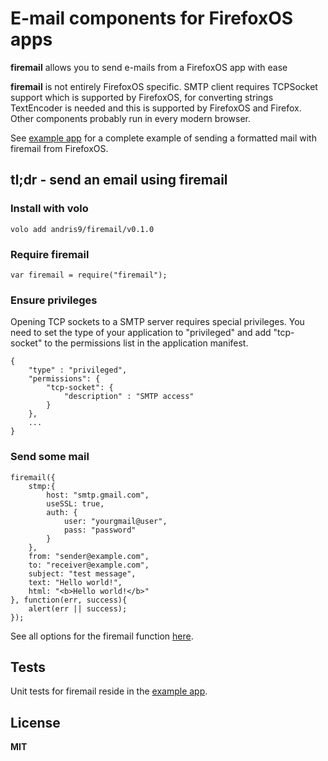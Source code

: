 # E-mail components for FirefoxOS apps

**firemail** allows you to send e-mails from a FirefoxOS app with ease

**firemail** is not entirely FirefoxOS specific. SMTP client requires TCPSocket support which is supported by FirefoxOS, for converting strings TextEncoder is needed and this is supported by FirefoxOS and Firefox. Other components probably run in every modern browser.

See [example app](https://github.com/Kreata/firemail-example) for a complete example of sending a formatted mail with firemail from FirefoxOS.

## tl;dr - send an email using firemail

### Install with volo

    volo add andris9/firemail/v0.1.0

### Require firemail

    var firemail = require("firemail");

### Ensure privileges

Opening TCP sockets to a SMTP server requires special privileges. You need to set the type of your application to "privileged" and add "tcp-socket" to the permissions list in the application manifest.

```
{
    "type" : "privileged",
    "permissions": {
        "tcp-socket": {
            "description" : "SMTP access"
        }
    },
    ...
}
```

### Send some mail

    firemail({
        stmp:{
            host: "smtp.gmail.com",
            useSSL: true,
            auth: {
                user: "yourgmail@user",
                pass: "password"
            }
        },
        from: "sender@example.com",
        to: "receiver@example.com",
        subject: "test message",
        text: "Hello world!",
        html: "<b>Hello world!</b>"
    }, function(err, success){
        alert(err || success);
    });

See all options for the firemail function [here](docs/firemail.md#api).

## Tests

Unit tests for firemail reside in the [example app](https://github.com/Kreata/firemail-example).

## License

**MIT**
